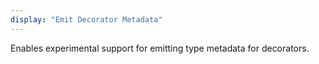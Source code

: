 ```yaml
---
display: "Emit Decorator Metadata"
---
```


Enables experimental support for emitting type metadata for decorators.
